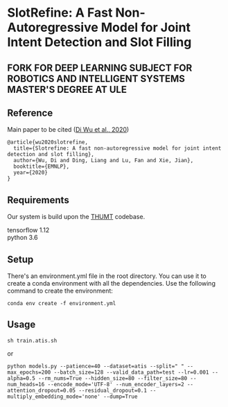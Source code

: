 # SlotRefine: A Fast Non-Autoregressive Model for Joint Intent Detection and Slot Filling

## FORK FOR DEEP LEARNING SUBJECT FOR ROBOTICS AND INTELLIGENT SYSTEMS MASTER'S DEGREE AT ULE

## Reference
Main paper to be cited ([Di Wu et al., 2020](https://www.aclweb.org/anthology/2020.emnlp-main.152.pdf))

```
@article{wu2020slotrefine,
  title={Slotrefine: A fast non-autoregressive model for joint intent detection and slot filling},
  author={Wu, Di and Ding, Liang and Lu, Fan and Xie, Jian},
  booktitle={EMNLP},
  year={2020}
}
```

## Requirements
Our system is build upon the [THUMT](https://github.com/THUNLP-MT/THUMT) codebase.

tensorflow 1.12 <br>
python 3.6

## Setup
There's an environment.yml file in the root directory. You can use it to create a conda environment with all the dependencies.
Use the following command to create the environment:
```
conda env create -f environment.yml
```

## Usage
```
sh train.atis.sh
```
or
```
python models.py --patience=40 --dataset=atis --split=" " --max_epochs=200 --batch_size=128 --valid_data_path=test --lr=0.001 --alpha=0.5 --rm_nums=True --hidden_size=80 --filter_size=80 --num_heads=16 --encode_mode='UTF-8' --num_encoder_layers=2 --attention_dropout=0.05 --residual_dropout=0.1 --multiply_embedding_mode='none' --dump=True
```

